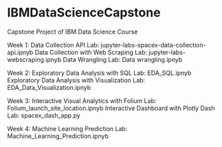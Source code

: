# IBMDataScienceCapstone
Capstone Project of IBM Data Science Course

Week 1:
Data Collection API Lab: jupyter-labs-spacex-data-collection-api.ipnyb
Data Collection with Web Scraping Lab: jupyter-labs-webscraping.ipnyb
Data Wrangling Lab: Data wrangling.ipnyb

Week 2:
Exploratory Data Analysis with SQL Lab: EDA_SQL.ipnyb
Exploratory Data Analysis with Visualization Lab: EDA_Data_Visualization.ipnyb

Week 3:
Interactive Visual Analytics with Folium Lab: Folium_launch_site_location.ipnyb
Interactive Dashboard with Plotly Dash Lab: spacex_dash_app.py

Week 4:
Machine Learning Prediction Lab: Machine_Learning_Prediction.ipnyb
